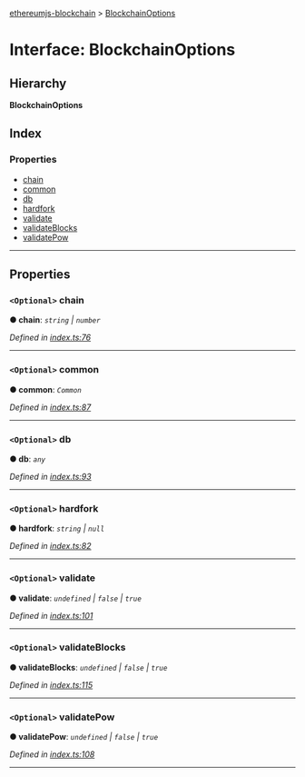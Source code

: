 [ethereumjs-blockchain](../README.md) > [BlockchainOptions](../interfaces/blockchainoptions.md)

# Interface: BlockchainOptions

## Hierarchy

**BlockchainOptions**

## Index

### Properties

- [chain](blockchainoptions.md#chain)
- [common](blockchainoptions.md#common)
- [db](blockchainoptions.md#db)
- [hardfork](blockchainoptions.md#hardfork)
- [validate](blockchainoptions.md#validate)
- [validateBlocks](blockchainoptions.md#validateblocks)
- [validatePow](blockchainoptions.md#validatepow)

---

## Properties

<a id="chain"></a>

### `<Optional>` chain

**● chain**: _`string` \| `number`_

_Defined in [index.ts:76](https://github.com/ethereumjs/ethereumjs-vm/blob/d660c58/packages/blockchain/src/index.ts#L76)_

---

<a id="common"></a>

### `<Optional>` common

**● common**: _`Common`_

_Defined in [index.ts:87](https://github.com/ethereumjs/ethereumjs-vm/blob/d660c58/packages/blockchain/src/index.ts#L87)_

---

<a id="db"></a>

### `<Optional>` db

**● db**: _`any`_

_Defined in [index.ts:93](https://github.com/ethereumjs/ethereumjs-vm/blob/d660c58/packages/blockchain/src/index.ts#L93)_

---

<a id="hardfork"></a>

### `<Optional>` hardfork

**● hardfork**: _`string` \| `null`_

_Defined in [index.ts:82](https://github.com/ethereumjs/ethereumjs-vm/blob/d660c58/packages/blockchain/src/index.ts#L82)_

---

<a id="validate"></a>

### `<Optional>` validate

**● validate**: _`undefined` \| `false` \| `true`_

_Defined in [index.ts:101](https://github.com/ethereumjs/ethereumjs-vm/blob/d660c58/packages/blockchain/src/index.ts#L101)_

---

<a id="validateblocks"></a>

### `<Optional>` validateBlocks

**● validateBlocks**: _`undefined` \| `false` \| `true`_

_Defined in [index.ts:115](https://github.com/ethereumjs/ethereumjs-vm/blob/d660c58/packages/blockchain/src/index.ts#L115)_

---

<a id="validatepow"></a>

### `<Optional>` validatePow

**● validatePow**: _`undefined` \| `false` \| `true`_

_Defined in [index.ts:108](https://github.com/ethereumjs/ethereumjs-vm/blob/d660c58/packages/blockchain/src/index.ts#L108)_

---
